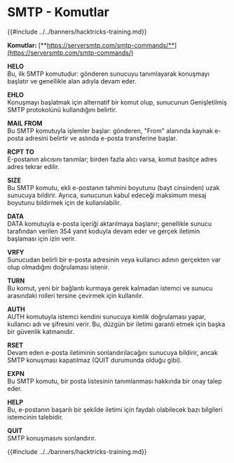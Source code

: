 # SMTP - Komutlar

{{#include ../../banners/hacktricks-training.md}}

**Komutlar:** [**https://serversmtp.com/smtp-commands/**](https://serversmtp.com/smtp-commands/)

**HELO**\
Bu, ilk SMTP komutudur: gönderen sunucuyu tanımlayarak konuşmayı başlatır ve genellikle alan adıyla devam eder.

**EHLO**\
Konuşmayı başlatmak için alternatif bir komut olup, sunucunun Genişletilmiş SMTP protokolünü kullandığını belirtir.

**MAIL FROM**\
Bu SMTP komutuyla işlemler başlar: gönderen, "From" alanında kaynak e-posta adresini belirtir ve aslında e-posta transferine başlar.

**RCPT TO**\
E-postanın alıcısını tanımlar; birden fazla alıcı varsa, komut basitçe adres adres tekrar edilir.

**SIZE**\
Bu SMTP komutu, ekli e-postanın tahmini boyutunu (bayt cinsinden) uzak sunucuya bildirir. Ayrıca, sunucunun kabul edeceği maksimum mesaj boyutunu bildirmek için de kullanılabilir.

**DATA**\
DATA komutuyla e-posta içeriği aktarılmaya başlanır; genellikle sunucu tarafından verilen 354 yanıt koduyla devam eder ve gerçek iletimin başlaması için izin verir.

**VRFY**\
Sunucudan belirli bir e-posta adresinin veya kullanıcı adının gerçekten var olup olmadığını doğrulaması istenir.

**TURN**\
Bu komut, yeni bir bağlantı kurmaya gerek kalmadan istemci ve sunucu arasındaki rolleri tersine çevirmek için kullanılır.

**AUTH**\
AUTH komutuyla istemci kendini sunucuya kimlik doğrulaması yapar, kullanıcı adı ve şifresini verir. Bu, düzgün bir iletimi garanti etmek için başka bir güvenlik katmanıdır.

**RSET**\
Devam eden e-posta iletiminin sonlandırılacağını sunucuya bildirir, ancak SMTP konuşması kapatılmaz (QUIT durumunda olduğu gibi).

**EXPN**\
Bu SMTP komutu, bir posta listesinin tanımlanması hakkında bir onay talep eder.

**HELP**\
Bu, e-postanın başarılı bir şekilde iletimi için faydalı olabilecek bazı bilgileri istemcinin talebidir.

**QUIT**\
SMTP konuşmasını sonlandırır.

{{#include ../../banners/hacktricks-training.md}}
